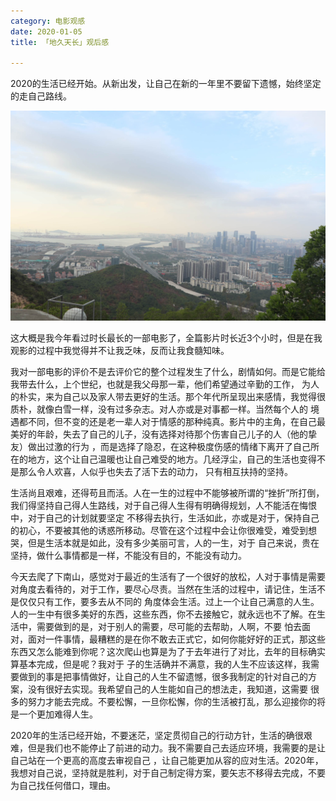 ```yaml
---
category: 电影观感
date: 2020-01-05
title: 「地久天长」观后感

---
```


2020的生活已经开始。从新出发，让自己在新的一年里不要留下遗憾，始终坚定的走自己路线。

<!-- more -->

![](./pictrue/2020-01-05.png)


这大概是我今年看过时长最长的一部电影了，全篇影片时长近3个小时，但是在我观影的过程中我觉得并不让我乏味，反而让我食髓知味。

我对一部电影的评价不是去评价它的整个过程发生了什么，剧情如何。而是它能给我带去什么，上个世纪，也就是我父母那一辈，他们希望通过辛勤的工作，
为人的朴实，来为自己以及家人带去更好的生活。那个年代所呈现出来感情，我觉得很质朴，就像白雪一样，没有过多杂志。对人亦或是对事都一样。当然每个人的
境遇都不同，但不变的还是老一辈人对于情感的那种纯真。影片中的主角，在自己最美好的年龄，失去了自己的儿子，没有选择对待那个伤害自己儿子的人（他的挚友）做出过激的行为
，而是选择了隐忍，在这种极度伤感的情绪下离开了自己所在的地方，这个让自己温暖也让自己难受的地方。几经浮尘，自己的生活也变得不是那么令人欢喜，人似乎也失去了活下去的动力，
只有相互扶持的坚持。

生活尚且艰难，还得苟且而活。人在一生的过程中不能够被所谓的“挫折”所打倒，我们得坚持自己得人生路线，对于自己得人生得有明确得规划，人不能活在悔恨中，对于自己的计划就要坚定
不移得去执行，生活如此，亦或是对于，保持自己的初心，不要被其他的诱惑所移动。尽管在这个过程中会让你很难受，难受到想哭，但是生活本就是如此，没有多少美丽可言，人的一生，对于
自己来说，贵在坚持，做什么事情都是一样，不能没有目的，不能没有动力。

今天去爬了下南山，感觉对于最近的生活有了一个很好的放松，人对于事情是需要对角度去看待的，对于工作，要尽心尽责。当然在生活的过程中，请记住，生活不是仅仅只有工作，要多去从不同的
角度体会生活。过上一个让自己满意的人生。人的一生中有很多美好的东西，这些东西，你不去接触它，就永远也不了解。在生活中，需要做到的是，对于别人的需要，尽可能的去帮助，人啊，不要
怕去面对，面对一件事情，最糟糕的是在你不敢去正式它，如何你能好好的正式，那这些东西又怎么能难到你呢？这次爬山也算是为了于去年进行了对比，去年的目标确实算基本完成，但是呢？我对于
子的生活确并不满意，我的人生不应该这样，我需要做到的事是把事情做好，让自己的人生不留遗憾，很多我制定的针对自己的方案，没有很好去实现。我希望自己的人生能如自己的想法走，我知道，这需要
很多的努力才能去完成。不要松懈，一旦你松懈，你的生活被打乱，那么迎接你的将是一个更加难得人生。

2020年的生活已经开始，不要迷茫，坚定贯彻自己的行动方针，生活的确很艰难，但是我们也不能停止了前进的动力。我不需要自己去适应环境，我需要的是让自己站在一个更高的高度去审视自己
，让自己能更加从容的应对生活。2020年，我想对自己说，坚持就是胜利，对于自己制定得方案，要矢志不移得去完成，不要为自己找任何借口，理由。
